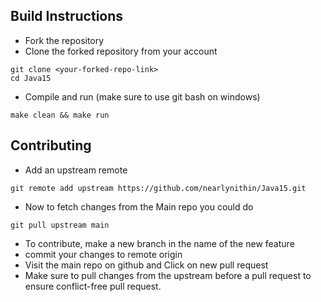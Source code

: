 ## Build Instructions

- Fork the repository
- Clone the forked repository from your account

```
git clone <your-forked-repo-link>
cd Java15
```

- Compile and run (make sure to use git bash on windows)
```
make clean && make run
```

## Contributing

- Add an upstream remote

```
git remote add upstream https://github.com/nearlynithin/Java15.git
```

- Now to fetch changes from the Main repo you could do

```
git pull upstream main
```

- To contribute, make a new branch in the name of the new feature
- commit your changes to remote origin
- Visit the main repo on github and Click on new pull request
- Make sure to pull changes from the upstream before a pull request to ensure conflict-free pull request.
